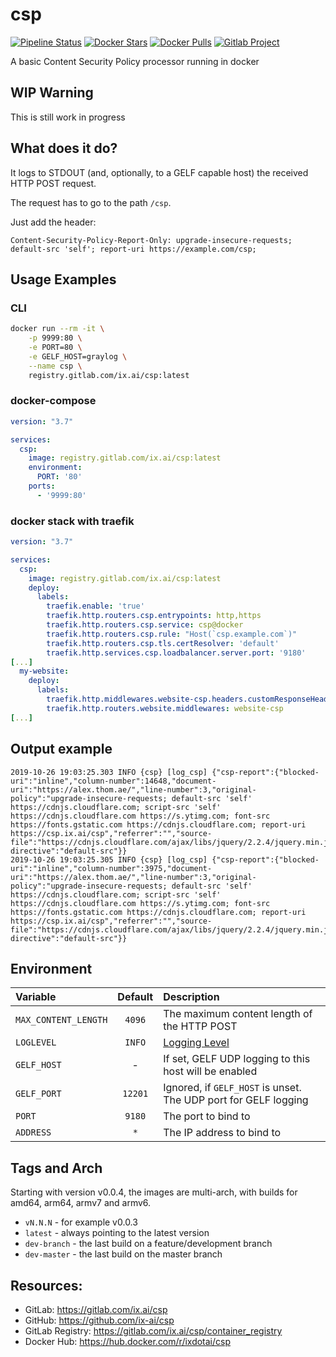 # csp

[![Pipeline Status](https://gitlab.com/ix.ai/csp/badges/master/pipeline.svg)](https://gitlab.com/ix.ai/csp/)
[![Docker Stars](https://img.shields.io/docker/stars/ixdotai/csp.svg)](https://hub.docker.com/r/ixdotai/csp/)
[![Docker Pulls](https://img.shields.io/docker/pulls/ixdotai/csp.svg)](https://hub.docker.com/r/ixdotai/csp/)
[![Gitlab Project](https://img.shields.io/badge/GitLab-Project-554488.svg)](https://gitlab.com/ix.ai/csp/)

A basic Content Security Policy processor running in docker

## WIP Warning
This is still work in progress

## What does it do?
It logs to STDOUT (and, optionally, to a GELF capable host) the received HTTP POST request.

The request has to go to the path `/csp`.

Just add the header:
```
Content-Security-Policy-Report-Only: upgrade-insecure-requests; default-src 'self'; report-uri https://example.com/csp;
```

## Usage Examples

### CLI
```sh
docker run --rm -it \
    -p 9999:80 \
    -e PORT=80 \
    -e GELF_HOST=graylog \
    --name csp \
    registry.gitlab.com/ix.ai/csp:latest
```

### docker-compose
```yml
version: "3.7"

services:
  csp:
    image: registry.gitlab.com/ix.ai/csp:latest
    environment:
      PORT: '80'
    ports:
      - '9999:80'
```

### docker stack with traefik
```yml
version: "3.7"

services:
  csp:
    image: registry.gitlab.com/ix.ai/csp:latest
    deploy:
      labels:
        traefik.enable: 'true'
        traefik.http.routers.csp.entrypoints: http,https
        traefik.http.routers.csp.service: csp@docker
        traefik.http.routers.csp.rule: "Host(`csp.example.com`)"
        traefik.http.routers.csp.tls.certResolver: 'default'
        traefik.http.services.csp.loadbalancer.server.port: '9180'
[...]
  my-website:
    deploy:
      labels:
        traefik.http.middlewares.website-csp.headers.customResponseHeaders.Content-Security-Policy-Report-Only: "upgrade-insecure-requests; default-src 'self' https://cdnjs.cloudflare.com; script-src 'self' https://cdnjs.cloudflare.com https://s.ytimg.com; font-src https://fonts.gstatic.com https://cdnjs.cloudflare.com; report-uri https://csp.example.com/csp;"
        traefik.http.routers.website.middlewares: website-csp
[...]

```

## Output example
```
2019-10-26 19:03:25.303 INFO {csp} [log_csp] {"csp-report":{"blocked-uri":"inline","column-number":14648,"document-uri":"https://alex.thom.ae/","line-number":3,"original-policy":"upgrade-insecure-requests; default-src 'self' https://cdnjs.cloudflare.com; script-src 'self' https://cdnjs.cloudflare.com https://s.ytimg.com; font-src https://fonts.gstatic.com https://cdnjs.cloudflare.com; report-uri https://csp.ix.ai/csp","referrer":"","source-file":"https://cdnjs.cloudflare.com/ajax/libs/jquery/2.2.4/jquery.min.js","violated-directive":"default-src"}}
2019-10-26 19:03:25.305 INFO {csp} [log_csp] {"csp-report":{"blocked-uri":"inline","column-number":3975,"document-uri":"https://alex.thom.ae/","line-number":3,"original-policy":"upgrade-insecure-requests; default-src 'self' https://cdnjs.cloudflare.com; script-src 'self' https://cdnjs.cloudflare.com https://s.ytimg.com; font-src https://fonts.gstatic.com https://cdnjs.cloudflare.com; report-uri https://csp.ix.ai/csp","referrer":"","source-file":"https://cdnjs.cloudflare.com/ajax/libs/jquery/2.2.4/jquery.min.js","violated-directive":"default-src"}}
```
## Environment

| **Variable**         | **Default** | **Description**                                                        |
|:---------------------|:-----------:|:-----------------------------------------------------------------------|
| `MAX_CONTENT_LENGTH` | `4096`      | The maximum content length of the HTTP POST                            |
| `LOGLEVEL`           | `INFO`      | [Logging Level](https://docs.python.org/3/library/logging.html#levels) |
| `GELF_HOST`          | -           | If set, GELF UDP logging to this host will be enabled                  |
| `GELF_PORT`          | `12201`     | Ignored, if `GELF_HOST` is unset. The UDP port for GELF logging        |
| `PORT`               | `9180`      | The port to bind to                                                    |
| `ADDRESS`            | `*`         | The IP address to bind to                                              |

## Tags and Arch

Starting with version v0.0.4, the images are multi-arch, with builds for amd64, arm64, armv7 and armv6.
* `vN.N.N` - for example v0.0.3
* `latest` - always pointing to the latest version
* `dev-branch` - the last build on a feature/development branch
* `dev-master` - the last build on the master branch

## Resources:
* GitLab: https://gitlab.com/ix.ai/csp
* GitHub: https://github.com/ix-ai/csp
* GitLab Registry: https://gitlab.com/ix.ai/csp/container_registry
* Docker Hub: https://hub.docker.com/r/ixdotai/csp
